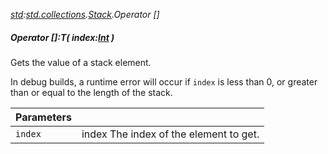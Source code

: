 _[std](../../modules/std/std-module.md):[std.collections](../../modules/std/std-collections.md).[Stack<T>](../../modules/std/std-collections-stack.md).Operator []_
##### Operator []:T( index:[Int](../../modules/wonkey/wonkey-types-int.md) )
Gets the value of a stack element.

In debug builds, a runtime error will occur if `index` is less than 0, or greater than or equal to the length of the stack.

| Parameters |    |
|:-----------|:---|
| `index` | index The index of the element to get. |
